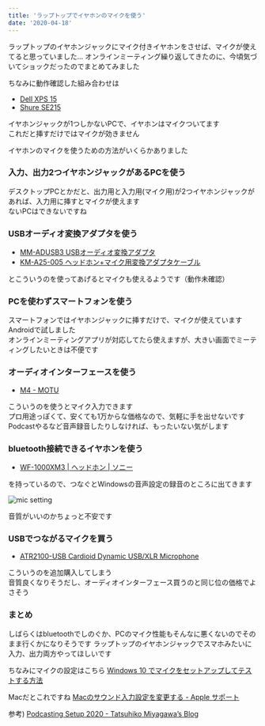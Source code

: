 ```yaml
---
title: 'ラップトップでイヤホンのマイクを使う'
date: '2020-04-18'
---
```


ラップトップのイヤホンジャックにマイク付きイヤホンをさせば、マイクが使えてると思っていました...
オンラインミーティング繰り返してきたのに、今頃気づいてショックだったのでまとめてみました

ちなみに動作確認した組み合わせは  

- [Dell XPS 15](https://www.dell.com/ja-jp/shop/%E3%83%87%E3%83%AB%E3%81%AE%E3%83%8E%E3%83%BC%E3%83%88%E3%83%91%E3%82%BD%E3%82%B3%E3%83%B3/xps-15-%E3%83%8E%E3%83%BC%E3%83%88%E3%83%91%E3%82%BD%E3%82%B3%E3%83%B3/spd/xps-15-7590-laptop)
- [Shure SE215](https://www.shure.com/ja-JP/products/earphones/se215)

イヤホンジャックが1つしかないPCで、イヤホンはマイクついてます  
これだと挿すだけではマイクが効きません  

イヤホンのマイクを使うための方法がいくらかありました

### 入力、出力2つイヤホンジャックがあるPCを使う

デスクトップPCとかだと、出力用と入力用(マイク用)が2つイヤホンジャックがあれば、入力用に挿すとマイクが使えます  
ないPCはできないですね

### USBオーディオ変換アダプタを使う

- [MM\-ADUSB3 USBオーディオ変換アダプタ](https://www.sanwa.co.jp/product/syohin.asp?code=MM-ADUSB3)
- [KM\-A25\-005 ヘッドホン\+マイク用変換アダプタケーブル](https://www.sanwa.co.jp/product/syohin.asp?code=KM-A25-005)

とこういうのを使ってあげるとマイクも使えるようです（動作未確認）

### PCを使わずスマートフォンを使う

スマートフォンではイヤホンジャックに挿すだけで、マイクが使えています  
Androidで試しました  
オンラインミーティングアプリが対応してたら使えますが、大きい画面でミーティングしたいときは不便です

### オーディオインターフェースを使う

- [M4 \- MOTU](https://h-resolution.com/product/m4/)

こういうのを使うとマイク入力できます  
プロ用途っぽくて、安くても1万からな価格なので、気軽に手を出せないです  
Podcastやるなど音声録音したりしなければ、もったいない気がします  

### bluetooth接続できるイヤホンを使う

- [WF\-1000XM3 \| ヘッドホン \| ソニー](https://www.sony.jp/headphone/products/WF-1000XM3/)

を持っているので、つなぐとWindowsの音声設定の録音のところに出てきます  

![mic setting](/use-microphone/mic_setting.webp)

音質がいいのかちょっと不安です

### USBでつながるマイクを買う

- [ATR2100\-USB Cardioid Dynamic USB/XLR Microphone](https://www.audio-technica.com/cms/wired_mics/b8dd84773f83092c/index.html)

こういうのを追加購入してしまう  
音質良くなりそうだし、オーディオインターフェース買うのと同じ位の価格でよさそう

### まとめ

しばらくはbluetoothでしのぐか、PCのマイク性能もそんなに悪くないのでそのまま行くかになりそうです
ラップトップのイヤホンジャックでスマホみたいに入力、出力両方やってほしいです

ちなみにマイクの設定はこちら
[Windows 10 でマイクをセットアップしてテストする方法](https://support.microsoft.com/ja-jp/help/4027981/windows-10-how-to-set-up-and-test-microphones)

Macだとこれですね
[Macのサウンド入力設定を変更する \- Apple サポート](https://support.apple.com/ja-jp/guide/mac-help/mchlp2567/mac)

参考) [Podcasting Setup 2020 \- Tatsuhiko Miyagawa’s Blog](https://weblog.bulknews.net/podcasting-setup-2020-db90240423d7)



